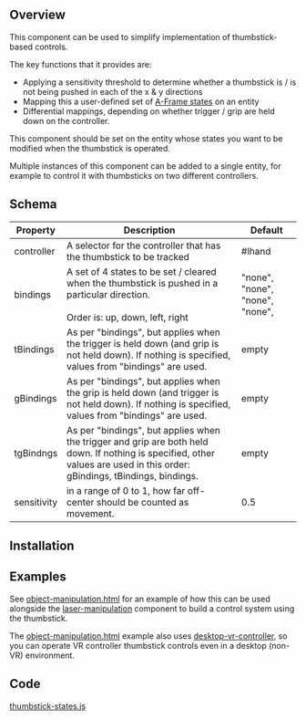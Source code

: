 ## Overview

This component can be used to simplify implementation of thumbstick-based controls.

The key functions that it provides are:

- Applying a sensitivity threshold to determine whether a thumbstick is / is not being pushed in each of the x & y directions
- Mapping this a user-defined set of [A-Frame states](https://aframe.io/docs/1.3.0/core/entity.html#addstate-statename) on an entity
- Differential mappings, depending on whether trigger / grip are held down on the controller.

This component should be set on the entity whose states you want to be modified when the thumbstick is operated.

Multiple instances of this component can be added to a single entity, for example to control it with thumbsticks on two different controllers.

## Schema

| Property    | Description                                                  | Default                         |
| ----------- | ------------------------------------------------------------ | ------------------------------- |
| controller  | A selector for the controller that has the thumbstick to be tracked | #lhand                          |
| bindings    | A set of 4 states to be set / cleared when the thumbstick is pushed in a particular direction.<br /><br />Order is: up, down, left, right | "none", "none", "none", "none", |
| tBindings   | As per "bindings", but applies when the trigger is held down (and grip is not held down).  If nothing is specified, values from "bindings" are used. | empty                           |
| gBindings   | As per "bindings", but applies when the grip is held down (and trigger is not held down).  If nothing is specified, values from "bindings" are used. | empty                           |
| tgBindngs   | As per "bindings", but applies when the trigger and grip are both held down.  If nothing is specified, other values are used in this order: gBindings, tBindings, bindings. | empty                           |
| sensitivity | in a range of 0 to 1, how far off-center should be counted as movement. | 0.5                             |



## Installation

<script src="https://cdn.jsdelivr.net/gh/diarmidmackenzie/aframe-examples@latest/components/thumbstick-states.min.js"></script>



## Examples

See [object-manipulation.html](https://diarmidmackenzie.github.io/aframe-examples/component-usage/object-manipulation.html) for an example of how this can be used alongside the [laser-manipulation](https://diarmidmackenzie.github.io/aframe-examples/docs/laser-manipulation.html) component to build a control system using the thumbstick.

The [object-manipulation.html](https://diarmidmackenzie.github.io/aframe-examples/component-usage/object-manipulation.html) example also uses [desktop-vr-controller](https://diarmidmackenzie.github.io/aframe-examples/docs/desktop-vr-controller.html), so you can operate VR controller thumbstick controls even in a desktop (non-VR) environment.



## Code

  [thumbstick-states.js](https://github.com/diarmidmackenzie/aframe-examples/blob/main/components/thumbstick-states.js)